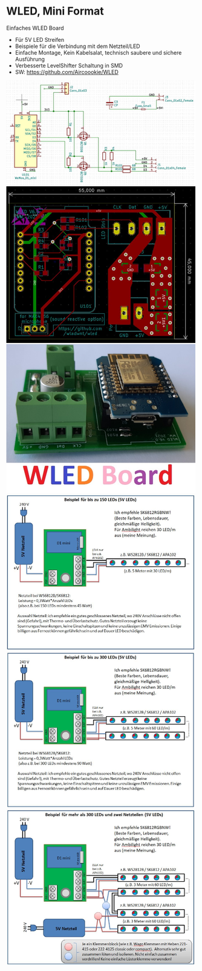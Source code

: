 # WLED, Mini Format
Einfaches WLED Board
 - Für 5V LED Streifen
 - Beispiele für die Verbindung mit dem Netzteil/LED
 - Einfache Montage, Kein Kabelsalat, technisch saubere und sichere Ausführung
 - Verbesserte LevelShifter Schaltung in SMD
 - SW: https://github.com/Aircoookie/WLED

<img src="sch.jpg" width="500" />

<img src="pcb.jpg" width="500" />

<img src="WLED_MINI_MAIN.jpg" width="500" />

<img src="schema001.jpg" width="500" />

<img src="schema002.jpg" width="500" />

<img src="schema003.jpg" width="500" />
